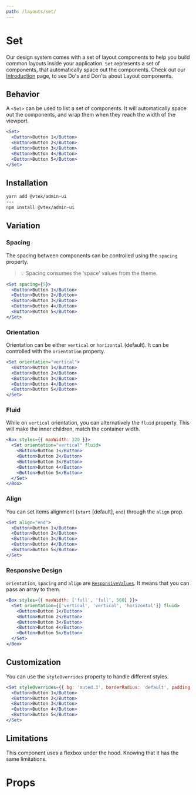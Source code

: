 ```yaml
---
path: /layouts/set/
---
```


# Set

Our design system comes with a set of layout components to help you build common layouts inside your application. `Set` represents a set of components, that automatically space out the components. Check out our [Introduction](/layouts/introduction) page, to see Do's and Don'ts about Layout components.

## Behavior

A `<Set>` can be used to list a set of components. It will automatically space out the components, and wrap them when they reach the width of the viewport.

```jsx
<Set>
  <Button>Button 1</Button>
  <Button>Button 2</Button>
  <Button>Button 3</Button>
  <Button>Button 4</Button>
  <Button>Button 5</Button>
</Set>
```

## Installation

```sh isStatic
yarn add @vtex/admin-ui
---
npm install @vtex/admin-ui
```

## Variation

### Spacing

The spacing between components can be controlled using the `spacing` property.

> 💡 Spacing consumes the 'space' values from the theme.

```jsx
<Set spacing={5}>
  <Button>Button 1</Button>
  <Button>Button 2</Button>
  <Button>Button 3</Button>
  <Button>Button 4</Button>
  <Button>Button 5</Button>
</Set>
```

### Orientation

Orientation can be either `vertical` or `horizontal` (default). It can be controlled with the `orientation` property.

```jsx
<Set orientation="vertical">
  <Button>Button 1</Button>
  <Button>Button 2</Button>
  <Button>Button 3</Button>
  <Button>Button 4</Button>
  <Button>Button 5</Button>
</Set>
```

### Fluid

While on `vertical` orientation, you can alternatively the `fluid` property. This will make the inner children, match the container width.

```jsx
<Box styles={{ maxWidth: 320 }}>
  <Set orientation="vertical" fluid>
    <Button>Button 1</Button>
    <Button>Button 2</Button>
    <Button>Button 3</Button>
    <Button>Button 4</Button>
    <Button>Button 5</Button>
  </Set>
</Box>
```

### Align

You can set items alignment (`start` [default], `end`) through the `align` prop.

```jsx
<Set align="end">
  <Button>Button 1</Button>
  <Button>Button 2</Button>
  <Button>Button 3</Button>
  <Button>Button 4</Button>
  <Button>Button 5</Button>
</Set>
```

### Responsive Design

`orientation`, `spacing` and `align` are [`ResponsiveValues`](/docs/guide/responsive-design/#responsive-values). It means that you can pass an array to them.

```jsx
<Box styles={{ maxWidth: ['full', 'full', 560] }}>
  <Set orientation={['vertical', 'vertical', 'horizontal']} fluid>
    <Button>Button 1</Button>
    <Button>Button 2</Button>
    <Button>Button 3</Button>
    <Button>Button 4</Button>
    <Button>Button 5</Button>
  </Set>
</Box>
```

## Customization

You can use the `styleOverrides` property to handle different styles.

```jsx
<Set styleOverrides={{ bg: 'muted.3', borderRadius: 'default', padding: 4 }}>
  <Button>Button 1</Button>
  <Button>Button 2</Button>
  <Button>Button 3</Button>
  <Button>Button 4</Button>
  <Button>Button 5</Button>
</Set>
```

## Limitations

This component uses a flexbox under the hood. Knowing that it has the same limitations.

# Props

<proptypes component="Set" />
